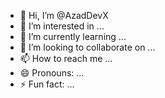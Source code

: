 - 👋 Hi, I’m @AzadDevX
- 👀 I’m interested in ...
- 🌱 I’m currently learning ...
- 💞️ I’m looking to collaborate on ...
- 📫 How to reach me ...
- 😄 Pronouns: ...
- ⚡ Fun fact: ...

<!---
AzadDevX/AzadDevX is a ✨ special ✨ repository because its `README.md` (this file) appears on your GitHub profile.
You can click the Preview link to take a look at your changes.
--->
